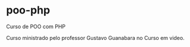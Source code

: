 # poo-php
 Curso de POO com PHP

 Curso ministrado pelo professor Gustavo Guanabara no Curso em video.